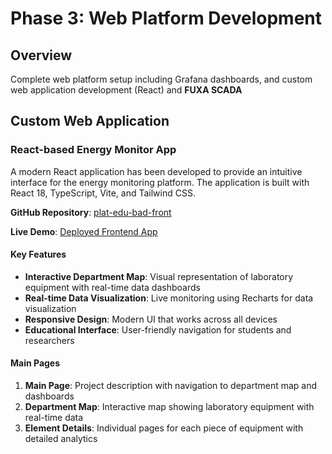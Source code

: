 # Phase 3: Web Platform Development

## Overview

Complete web platform setup including Grafana dashboards, and custom web application development (React) and **FUXA SCADA**

## Custom Web Application

### React-based Energy Monitor App

A modern React application has been developed to provide an intuitive interface for the energy monitoring platform. The application is built with React 18, TypeScript, Vite, and Tailwind CSS.

**GitHub Repository**: [plat-edu-bad-front](https://github.com/Viktar-T/plat-edu-bad-front)

**Live Demo**: [Deployed Frontend App](https://viktar-t.github.io/plat-edu-bad-front/)

#### Key Features

- **Interactive Department Map**: Visual representation of laboratory equipment with real-time data dashboards
- **Real-time Data Visualization**: Live monitoring using Recharts for data visualization
- **Responsive Design**: Modern UI that works across all devices
- **Educational Interface**: User-friendly navigation for students and researchers

#### Main Pages

1. **Main Page**: Project description with navigation to department map and dashboards
2. **Department Map**: Interactive map showing laboratory equipment with real-time data
3. **Element Details**: Individual pages for each piece of equipment with detailed analytics

<!-- Grey text section start -->

